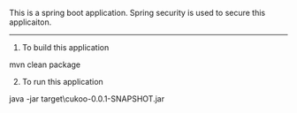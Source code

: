 This is a spring boot application. Spring security is used to secure this applicaiton.

------------------------------

1. To build this application

mvn clean package

2. To run this application

java -jar target\cukoo-0.0.1-SNAPSHOT.jar